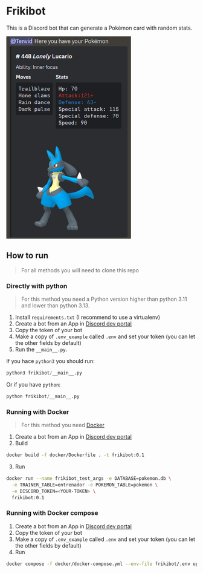 # Frikibot

This is a Discord bot that can generate a Pokémon card with random stats.

![./images/PokemonCardExample.png](./images/PokemonCardExample.png)

## How to run

> For all methods you will need to clone this repo

### Directly with python

> For this method you need a Python version higher than python 3.11
> and lower than python 3.13.

1. Install `requirements.txt` (I recommend to use a virtualenv)
2. Create a bot from an App in [Discord dev portal](https://discord.com/developers/applications)
3. Copy the token of your bot
4. Make a copy of `.env_example` called `.env` and set your token (you can let the other fields by default)
5. Run the `__main__.py`.

If you hace `python3` you should run:

```python
python3 frikibot/__main__.py
```

Or if you have `python`:

```python
python frikibot/__main__.py
```

### Running with Docker

> For this method you need [Docker](https://docs.docker.com/get-started/get-docker/)

1. Create a bot from an App in [Discord dev portal](https://discord.com/developers/applications)
2. Build

```bash
docker build -f docker/Dockerfile . -t frikibot:0.1
```

3. Run

```bash
docker run --name frikibot_test_args -e DATABASE=pokemon.db \
  -e TRAINER_TABLE=entrenador -e POKEMON_TABLE=pokemon \
  -e DISCORD_TOKEN=<YOUR-TOKEN> \
  frikibot:0.1
```

### Running with Docker compose

1. Create a bot from an App in [Discord dev portal](https://discord.com/developers/applications)
2. Copy the token of your bot
3. Make a copy of `.env_example` called `.env` and set your token (you can let the other fields by default)
4. Run

```bash
docker compose -f docker/docker-compose.yml --env-file frikibot/.env up
```
